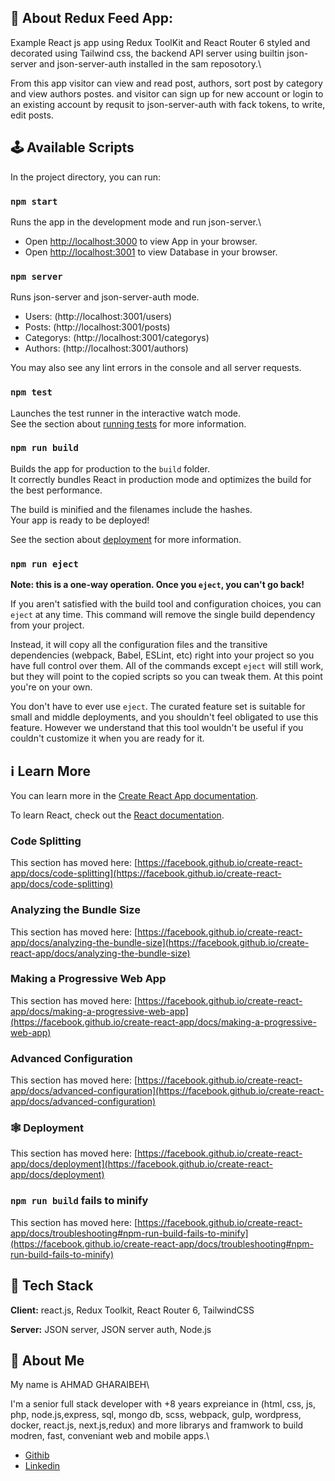 ## 🚀 About Redux Feed App:

Example React js app using Redux ToolKit and React Router 6 styled and decorated using Tailwind css, the backend API server using builtin json-server and json-server-auth installed in the sam reposotory.\

From this app visitor can view and read post, authors, sort post by category and view authors postes. and visitor can sign up for new account or login to an existing account by requsit to json-server-auth with fack tokens, to write, edit  posts.

## 🕹️ Available Scripts

In the project directory, you can run:

### `npm start`

Runs the app in the development mode and run json-server.\
- Open [http://localhost:3000](http://localhost:3000) to view App in your browser.
- Open [http://localhost:3001](http://localhost:3001) to view Database in your browser.


### `npm server`

Runs json-server and json-server-auth mode.
- Users: (http://localhost:3001/users)
- Posts: (http://localhost:3001/posts)
- Categorys: (http://localhost:3001/categorys)
- Authors: (http://localhost:3001/authors)

You may also see any lint errors in the console and all server requests.

### `npm test`

Launches the test runner in the interactive watch mode.\
See the section about [running tests](https://facebook.github.io/create-react-app/docs/running-tests) for more information.

### `npm run build`

Builds the app for production to the `build` folder.\
It correctly bundles React in production mode and optimizes the build for the best performance.

The build is minified and the filenames include the hashes.\
Your app is ready to be deployed!

See the section about [deployment](https://facebook.github.io/create-react-app/docs/deployment) for more information.

### `npm run eject`

**Note: this is a one-way operation. Once you `eject`, you can't go back!**

If you aren't satisfied with the build tool and configuration choices, you can `eject` at any time. This command will remove the single build dependency from your project.

Instead, it will copy all the configuration files and the transitive dependencies (webpack, Babel, ESLint, etc) right into your project so you have full control over them. All of the commands except `eject` will still work, but they will point to the copied scripts so you can tweak them. At this point you're on your own.

You don't have to ever use `eject`. The curated feature set is suitable for small and middle deployments, and you shouldn't feel obligated to use this feature. However we understand that this tool wouldn't be useful if you couldn't customize it when you are ready for it.

## ℹ️ Learn More

You can learn more in the [Create React App documentation](https://facebook.github.io/create-react-app/docs/getting-started).

To learn React, check out the [React documentation](https://reactjs.org/).

### Code Splitting

This section has moved here: [https://facebook.github.io/create-react-app/docs/code-splitting](https://facebook.github.io/create-react-app/docs/code-splitting)

### Analyzing the Bundle Size

This section has moved here: [https://facebook.github.io/create-react-app/docs/analyzing-the-bundle-size](https://facebook.github.io/create-react-app/docs/analyzing-the-bundle-size)

### Making a Progressive Web App

This section has moved here: [https://facebook.github.io/create-react-app/docs/making-a-progressive-web-app](https://facebook.github.io/create-react-app/docs/making-a-progressive-web-app)

### Advanced Configuration

This section has moved here: [https://facebook.github.io/create-react-app/docs/advanced-configuration](https://facebook.github.io/create-react-app/docs/advanced-configuration)

### 🕸 Deployment

This section has moved here: [https://facebook.github.io/create-react-app/docs/deployment](https://facebook.github.io/create-react-app/docs/deployment)

### `npm run build` fails to minify

This section has moved here: [https://facebook.github.io/create-react-app/docs/troubleshooting#npm-run-build-fails-to-minify](https://facebook.github.io/create-react-app/docs/troubleshooting#npm-run-build-fails-to-minify)


## 🤖 Tech Stack

**Client:** react.js, Redux Toolkit, React Router 6, TailwindCSS

**Server:** JSON server, JSON server auth, Node.js

## 🥷 About Me
My name is AHMAD GHARAIBEH\

I'm a senior full stack developer with +8 years expreiance in (html, css, js, php, node.js,express, sql, mongo db, scss, webpack, gulp, wordpress, docker, react.js, next.js,redux) and more librarys and framwork to build modren, fast, conveniant web and mobile apps.\

- [Githib](https://github.com/AhmadFox)
- [Linkedin](https://www.linkedin.com/in/dev-ahmad-gharaibeh)

